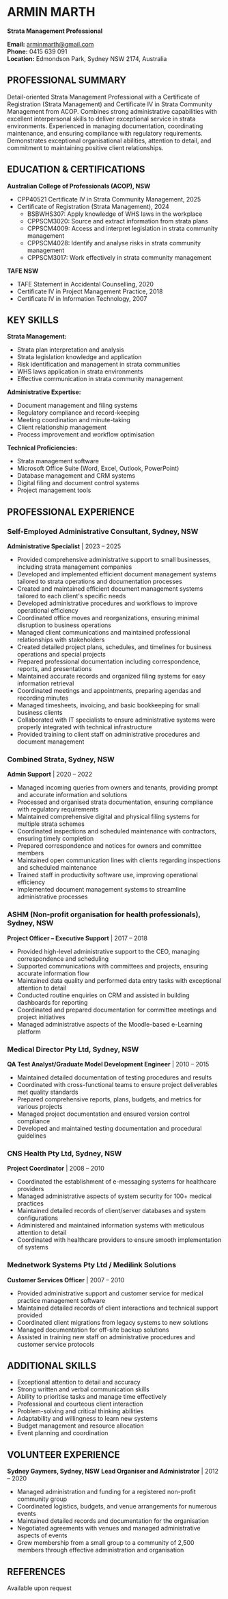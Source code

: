 # ARMIN MARTH
**Strata Management Professional**

**Email:** arminmarth@gmail.com  
**Phone:** 0415 639 091  
**Location:** Edmondson Park, Sydney NSW 2174, Australia  

## PROFESSIONAL SUMMARY
Detail-oriented Strata Management Professional with a Certificate of Registration (Strata Management) and Certificate IV in Strata Community Management from ACOP. Combines strong administrative capabilities with excellent interpersonal skills to deliver exceptional service in strata environments. Experienced in managing documentation, coordinating maintenance, and ensuring compliance with regulatory requirements. Demonstrates exceptional organisational abilities, attention to detail, and commitment to maintaining positive client relationships.

## EDUCATION & CERTIFICATIONS
**Australian College of Professionals (ACOP), NSW**
- CPP40521 Certificate IV in Strata Community Management, 2025
- Certificate of Registration (Strata Management), 2024
  - BSBWHS307: Apply knowledge of WHS laws in the workplace
  - CPPSCM3020: Source and extract information from strata plans
  - CPPSCM4009: Access and interpret legislation in strata community management
  - CPPSCM4028: Identify and analyse risks in strata community management
  - CPPSCM3017: Work effectively in strata community management

**TAFE NSW**
- TAFE Statement in Accidental Counselling, 2020
- Certificate IV in Project Management Practice, 2018
- Certificate IV in Information Technology, 2007

## KEY SKILLS
**Strata Management:**
- Strata plan interpretation and analysis
- Strata legislation knowledge and application
- Risk identification and management in strata communities
- WHS laws application in strata environments
- Effective communication in strata community management

**Administrative Expertise:**
- Document management and filing systems
- Regulatory compliance and record-keeping
- Meeting coordination and minute-taking
- Client relationship management
- Process improvement and workflow optimisation

**Technical Proficiencies:**
- Strata management software
- Microsoft Office Suite (Word, Excel, Outlook, PowerPoint)
- Database management and CRM systems
- Digital filing and document control systems
- Project management tools

## PROFESSIONAL EXPERIENCE

### Self-Employed Administrative Consultant, Sydney, NSW
**Administrative Specialist** | 2023 – 2025
- Provided comprehensive administrative support to small businesses, including strata management companies
- Developed and implemented efficient document management systems tailored to strata operations and documentation processes
- Created and maintained efficient document management systems tailored to each client's specific needs
- Developed administrative procedures and workflows to improve operational efficiency
- Coordinated office moves and reorganizations, ensuring minimal disruption to business operations
- Managed client communications and maintained professional relationships with stakeholders
- Created detailed project plans, schedules, and timelines for business operations and special projects
- Prepared professional documentation including correspondence, reports, and presentations
- Maintained accurate records and organized filing systems for easy information retrieval
- Coordinated meetings and appointments, preparing agendas and recording minutes
- Managed timesheets, invoicing, and basic bookkeeping for small business clients
- Collaborated with IT specialists to ensure administrative systems were properly integrated with technical infrastructure
- Provided training to client staff on administrative procedures and document management

### Combined Strata, Sydney, NSW
**Admin Support** | 2020 – 2022
- Managed incoming queries from owners and tenants, providing prompt and accurate information and solutions
- Processed and organised strata documentation, ensuring compliance with regulatory requirements
- Maintained comprehensive digital and physical filing systems for multiple strata schemes
- Coordinated inspections and scheduled maintenance with contractors, ensuring timely completion
- Prepared correspondence and notices for owners and committee members
- Maintained open communication lines with clients regarding inspections and scheduled maintenance
- Trained staff in productivity software use, improving operational efficiency
- Implemented document management systems to streamline administrative processes

### ASHM (Non-profit organisation for health professionals), Sydney, NSW
**Project Officer – Executive Support** | 2017 – 2018
- Provided high-level administrative support to the CEO, managing correspondence and scheduling
- Supported communications with committees and projects, ensuring accurate information flow
- Maintained data quality and performed data entry tasks with exceptional attention to detail
- Conducted routine enquiries on CRM and assisted in building dashboards for reporting
- Coordinated and prepared documentation for committee meetings and project initiatives
- Managed administrative aspects of the Moodle-based e-Learning platform

### Medical Director Pty Ltd, Sydney, NSW
**QA Test Analyst/Graduate Model Development Engineer** | 2010 – 2015
- Maintained detailed documentation of testing procedures and results
- Coordinated with cross-functional teams to ensure project deliverables met quality standards
- Prepared comprehensive reports, plans, budgets, and metrics for various projects
- Managed project documentation and ensured version control compliance
- Developed and maintained testing documentation and procedural guidelines

### CNS Health Pty Ltd, Sydney, NSW
**Project Coordinator** | 2008 – 2010
- Coordinated the establishment of e-messaging systems for healthcare providers
- Managed administrative aspects of system security for 100+ medical practices
- Maintained detailed records of client/server databases and system configurations
- Administered and maintained information systems with meticulous attention to detail
- Coordinated with healthcare providers to ensure smooth implementation of systems

### Mednetwork Systems Pty Ltd / Medilink Solutions
**Customer Services Officer** | 2007 – 2010
- Provided administrative support and customer service for medical practice management software
- Maintained detailed records of client interactions and technical support provided
- Coordinated client migrations from legacy systems to new solutions
- Managed documentation for off-site backup solutions
- Assisted in training new staff on administrative procedures and customer service protocols

## ADDITIONAL SKILLS
- Exceptional attention to detail and accuracy
- Strong written and verbal communication skills
- Ability to prioritise tasks and manage time effectively
- Professional and courteous client interaction
- Problem-solving and critical thinking abilities
- Adaptability and willingness to learn new systems
- Budget management and resource allocation
- Event planning and coordination

## VOLUNTEER EXPERIENCE
**Sydney Gaymers, Sydney, NSW**
**Lead Organiser and Administrator** | 2012 – 2020
- Managed administration and funding for a registered non-profit community group
- Coordinated logistics, budgets, and venue arrangements for numerous events
- Maintained detailed records and documentation for the organisation
- Negotiated agreements with venues and managed administrative aspects of events
- Grew membership from a small group to a community of 2,500 members through effective administration and organisation

## REFERENCES
Available upon request
